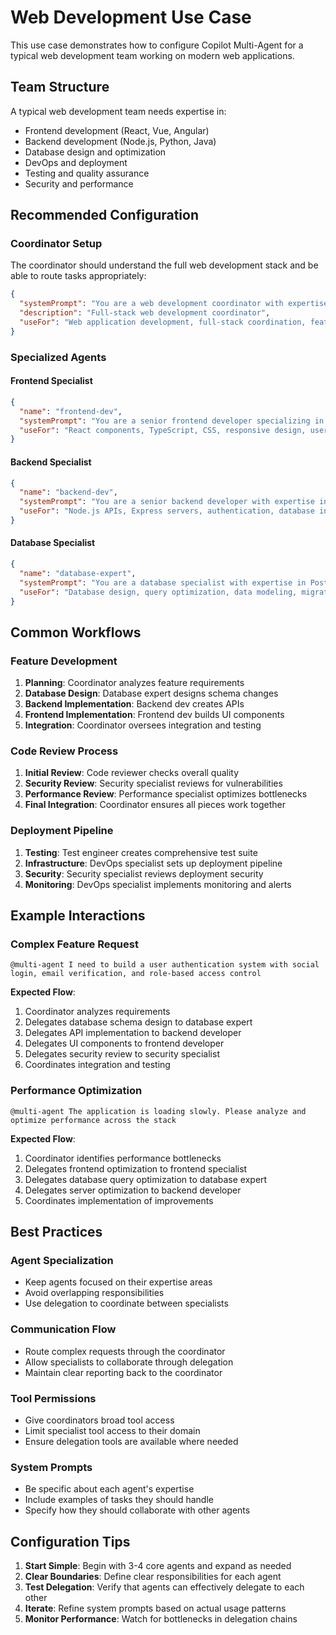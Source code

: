 # Web Development Use Case

This use case demonstrates how to configure Copilot Multi-Agent for a typical web development team working on modern web applications.

## Team Structure

A typical web development team needs expertise in:
- Frontend development (React, Vue, Angular)
- Backend development (Node.js, Python, Java)
- Database design and optimization
- DevOps and deployment
- Testing and quality assurance
- Security and performance

## Recommended Configuration

### Coordinator Setup
The coordinator should understand the full web development stack and be able to route tasks appropriately:

```json
{
  "systemPrompt": "You are a web development coordinator with expertise across the full stack. You manage specialists in frontend, backend, database, DevOps, testing, and security. Analyze requests and delegate to the most appropriate specialist or handle simple tasks directly. For complex features, coordinate between multiple specialists.",
  "description": "Full-stack web development coordinator",
  "useFor": "Web application development, full-stack coordination, feature planning"
}
```

### Specialized Agents

#### Frontend Specialist
```json
{
  "name": "frontend-dev",
  "systemPrompt": "You are a senior frontend developer specializing in React, TypeScript, and modern CSS. Focus on component architecture, state management, responsive design, and user experience. Create maintainable, accessible, and performant user interfaces.",
  "useFor": "React components, TypeScript, CSS, responsive design, user interfaces"
}
```

#### Backend Specialist
```json
{
  "name": "backend-dev", 
  "systemPrompt": "You are a senior backend developer with expertise in Node.js, Express, REST APIs, and database integration. Focus on scalable server architecture, API design, authentication, and data management.",
  "useFor": "Node.js APIs, Express servers, authentication, database integration"
}
```

#### Database Specialist
```json
{
  "name": "database-expert",
  "systemPrompt": "You are a database specialist with expertise in PostgreSQL, MongoDB, and database optimization. Design efficient schemas, write optimized queries, and handle data migrations.",
  "useFor": "Database design, query optimization, data modeling, migrations"
}
```

## Common Workflows

### Feature Development
1. **Planning**: Coordinator analyzes feature requirements
2. **Database Design**: Database expert designs schema changes
3. **Backend Implementation**: Backend dev creates APIs
4. **Frontend Implementation**: Frontend dev builds UI components
5. **Integration**: Coordinator oversees integration and testing

### Code Review Process
1. **Initial Review**: Code reviewer checks overall quality
2. **Security Review**: Security specialist reviews for vulnerabilities
3. **Performance Review**: Performance specialist optimizes bottlenecks
4. **Final Integration**: Coordinator ensures all pieces work together

### Deployment Pipeline
1. **Testing**: Test engineer creates comprehensive test suite
2. **Infrastructure**: DevOps specialist sets up deployment pipeline
3. **Security**: Security specialist reviews deployment security
4. **Monitoring**: DevOps specialist implements monitoring and alerts

## Example Interactions

### Complex Feature Request
```
@multi-agent I need to build a user authentication system with social login, email verification, and role-based access control
```

**Expected Flow**:
1. Coordinator analyzes requirements
2. Delegates database schema design to database expert
3. Delegates API implementation to backend developer
4. Delegates UI components to frontend developer
5. Delegates security review to security specialist
6. Coordinates integration and testing

### Performance Optimization
```
@multi-agent The application is loading slowly. Please analyze and optimize performance across the stack
```

**Expected Flow**:
1. Coordinator identifies performance bottlenecks
2. Delegates frontend optimization to frontend specialist
3. Delegates database query optimization to database expert
4. Delegates server optimization to backend developer
5. Coordinates implementation of improvements

## Best Practices

### Agent Specialization
- Keep agents focused on their expertise areas
- Avoid overlapping responsibilities
- Use delegation to coordinate between specialists

### Communication Flow
- Route complex requests through the coordinator
- Allow specialists to collaborate through delegation
- Maintain clear reporting back to the coordinator

### Tool Permissions
- Give coordinators broad tool access
- Limit specialist tool access to their domain
- Ensure delegation tools are available where needed

### System Prompts
- Be specific about each agent's expertise
- Include examples of tasks they should handle
- Specify how they should collaborate with other agents

## Configuration Tips

1. **Start Simple**: Begin with 3-4 core agents and expand as needed
2. **Clear Boundaries**: Define clear responsibilities for each agent
3. **Test Delegation**: Verify that agents can effectively delegate to each other
4. **Iterate**: Refine system prompts based on actual usage patterns
5. **Monitor Performance**: Watch for bottlenecks in delegation chains